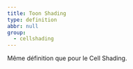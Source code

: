 ```yaml
---
title: Toon Shading
type: definition
abbr: null
group:
  - cellshading
---
```

Même définition que pour le Cell Shading.
